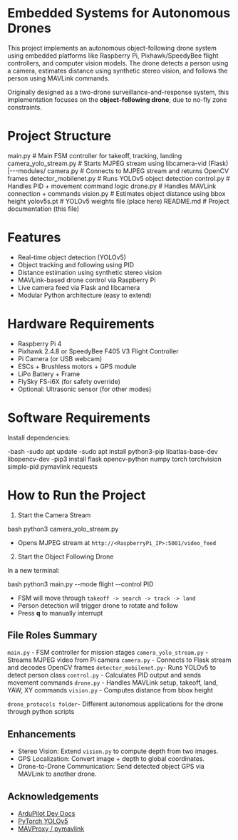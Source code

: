# Embedded Systems for Autonomous Drones

This project implements an autonomous object-following drone system using embedded platforms like Raspberry Pi, Pixhawk/SpeedyBee flight controllers, and computer vision models. The drone detects a person using a camera, estimates distance using synthetic stereo vision, and follows the person using MAVLink commands.

Originally designed as a two-drone surveillance-and-response system, this implementation focuses on the **object-following drone**, due to no-fly zone constraints.


# Project Structure

 main.py                      # Main FSM controller for takeoff, tracking, landing
 camera_yolo_stream.py       # Starts MJPEG stream using libcamera-vid (Flask)
|---modules/
    camera.py               # Connects to MJPEG stream and returns OpenCV frames
    detector_mobilenet.py   # Runs YOLOv5 object detection
    control.py              # Handles PID + movement command logic
    drone.py                # Handles MAVLink connection + commands
    vision.py               # Estimates object distance using bbox height
 yolov5s.pt                  # YOLOv5 weights file (place here)
 README.md                   # Project documentation (this file)



# Features

- Real-time object detection (YOLOv5)
- Object tracking and following using PID
- Distance estimation using synthetic stereo vision
- MAVLink-based drone control via Raspberry Pi
- Live camera feed via Flask and libcamera
- Modular Python architecture (easy to extend)


# Hardware Requirements

- Raspberry Pi 4
- Pixhawk 2.4.8 or SpeedyBee F405 V3 Flight Controller
- Pi Camera (or USB webcam)
- ESCs + Brushless motors + GPS module
- LiPo Battery + Frame
- FlySky FS-i6X (for safety override)
- Optional: Ultrasonic sensor (for other modes)


# Software Requirements

Install dependencies:

-bash
-sudo apt update
-sudo apt install python3-pip libatlas-base-dev libopencv-dev
-pip3 install flask opencv-python numpy torch torchvision simple-pid pymavlink requests



# How to Run the Project


1. Start the Camera Stream

bash
python3 camera_yolo_stream.py

- Opens MJPEG stream at `http://<RaspberryPi_IP>:5001/video_feed`

2. Start the Object Following Drone

In a new terminal:

bash
python3 main.py --mode flight --control PID


- FSM will move through `takeoff -> search -> track -> land`
- Person detection will trigger drone to rotate and follow
- Press **q** to manually interrupt


## File Roles Summary

 `main.py` - FSM controller for mission stages 
 `camera_yolo_stream.py` - Streams MJPEG video from Pi camera 
 `camera.py` - Connects to Flask stream and decodes OpenCV frames 
 `detector_mobilenet.py`- Runs YOLOv5 to detect person class 
 `control.py` - Calculates PID output and sends movement commands 
 `drone.py` - Handles MAVLink setup, takeoff, land, YAW, XY commands 
 `vision.py` - Computes distance from bbox height 

`drone_protocols folder`- Different autonomous applications for the drone through python scripts
##  Enhancements

- Stereo Vision: Extend `vision.py` to compute depth from two images.
- GPS Localization: Convert image + depth to global coordinates.
- Drone-to-Drone Communication: Send detected object GPS via MAVLink to another drone.


## Acknowledgements

- [ArduPilot Dev Docs](https://ardupilot.org/dev/)
- [PyTorch YOLOv5](https://github.com/ultralytics/yolov5)
- [MAVProxy / pymavlink](https://github.com/ArduPilot/pymavlink)
